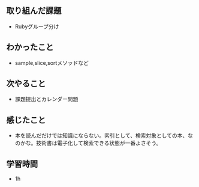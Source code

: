## 取り組んだ課題
- Rubyグループ分け

## わかったこと
- sample,slice,sortメソッドなど

## 次やること
- 課題提出とカレンダー問題

## 感じたこと
- 本を読んだだけでは知識にならない。索引として、検索対象としての本、なのかな。技術書は電子化して検索できる状態が一番よさそう。

## 学習時間
- 1h
